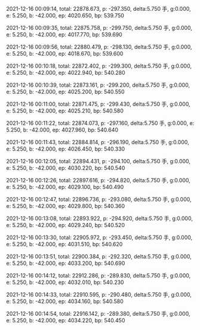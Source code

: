 2021-12-16 00:09:14, total: 22878.673, p: -297.350, delta:5.750 手, g:0.000, e: 5.250, b: -42.000, ep: 4020.650, bp: 539.750

2021-12-16 00:09:35, total: 22875.758, p: -299.750, delta:5.750 手, g:0.000, e: 5.250, b: -42.000, ep: 4017.770, bp: 539.690

2021-12-16 00:09:56, total: 22880.479, p: -298.130, delta:5.750 手, g:0.000, e: 5.250, b: -42.000, ep: 4018.670, bp: 539.600

2021-12-16 00:10:18, total: 22872.402, p: -299.300, delta:5.750 手, g:0.000, e: 5.250, b: -42.000, ep: 4022.940, bp: 540.280

2021-12-16 00:10:39, total: 22873.161, p: -299.200, delta:5.750 手, g:0.000, e: 5.250, b: -42.000, ep: 4025.200, bp: 540.550

2021-12-16 00:11:00, total: 22871.475, p: -299.430, delta:5.750 手, g:0.000, e: 5.250, b: -42.000, ep: 4025.210, bp: 540.580

2021-12-16 00:11:22, total: 22874.073, p: -297.160, delta:5.750 手, g:0.000, e: 5.250, b: -42.000, ep: 4027.960, bp: 540.640

2021-12-16 00:11:43, total: 22884.814, p: -296.190, delta:5.750 手, g:0.000, e: 5.250, b: -42.000, ep: 4026.450, bp: 540.330

2021-12-16 00:12:05, total: 22894.431, p: -294.100, delta:5.750 手, g:0.000, e: 5.250, b: -42.000, ep: 4030.220, bp: 540.540

2021-12-16 00:12:26, total: 22897.616, p: -294.820, delta:5.750 手, g:0.000, e: 5.250, b: -42.000, ep: 4029.100, bp: 540.490

2021-12-16 00:12:47, total: 22896.736, p: -293.080, delta:5.750 手, g:0.000, e: 5.250, b: -42.000, ep: 4029.800, bp: 540.360

2021-12-16 00:13:08, total: 22893.922, p: -294.920, delta:5.750 手, g:0.000, e: 5.250, b: -42.000, ep: 4029.240, bp: 540.520

2021-12-16 00:13:30, total: 22905.972, p: -293.450, delta:5.750 手, g:0.000, e: 5.250, b: -42.000, ep: 4031.510, bp: 540.620

2021-12-16 00:13:51, total: 22900.384, p: -292.320, delta:5.750 手, g:0.000, e: 5.250, b: -42.000, ep: 4033.200, bp: 540.690

2021-12-16 00:14:12, total: 22912.286, p: -289.830, delta:5.750 手, g:0.000, e: 5.250, b: -42.000, ep: 4032.010, bp: 540.230

2021-12-16 00:14:33, total: 22910.595, p: -290.480, delta:5.750 手, g:0.000, e: 5.250, b: -42.000, ep: 4034.160, bp: 540.580

2021-12-16 00:14:54, total: 22916.142, p: -289.380, delta:5.750 手, g:0.000, e: 5.250, b: -42.000, ep: 4034.220, bp: 540.450